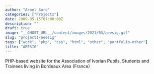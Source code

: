 ```yaml
---
author: "Armel Soro"
categories: ["Projects"]
date: 2009-05-15T07:00:00Z
description: ""
draft: true
image: "__GHOST_URL__/content/images/2021/03/aeesig.gif"
slug: "projects-aeesig"
tags: ["work", "php", "css", "html", "other", "portfolio-other"]
title: "AEESIG"
---
```



PHP-based website for the Association of Ivorian Pupils, Students and Trainees living in Bordeaux Area (France)

